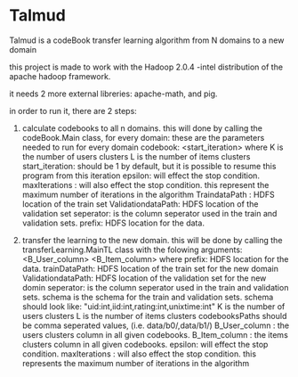 Talmud
======

Talmud is a codeBook transfer learning algorithm from N domains to a new domain

this project is made to work with the Hadoop 2.0.4 -intel distribution of the apache hadoop framework.

it needs 2 more external libreries: apache-math, and pig.


in order to run it, there are 2 steps:
1. calculate codebooks to all n domains. this will done by calling the codeBook.Main class, for every domain:
these are the parameters needed to run for every domain codebook:
<K> <L> <start_iteration> <epsilon> <maxIterations> <TraindataPath> <ValidationdataPath> <seperator> <prefix>
where K is the number of users clusters
L is the number of items clusters
start_iteration: should be 1 by default, but it is possible to resume this program from this iteration
epsilon: will effect the stop condition.
maxIterations : will also effect the stop condition. this represent the maximum number of iterations in the algorithm
TraindataPath : HDFS location of the train set
ValidationdataPath: HDFS location of the validation set
seperator: is the column seperator used in the train and validation sets.
prefix: HDFS location for the data.


2. transfer the learning to the new domain. this will be done by calling the transferLearning.MainTL class with the folowing arguments:
<prefix> <trainDataPath> <validationDataPath> <seperator> <schema> <K> <L> <codebooksPaths> <B_User_column> <B_Item_column> <epsilon><maxIterations>
where 
prefix: HDFS location for the data.
trainDataPath: HDFS location of the train set for the new domain
ValidationdataPath: HDFS location of the validation set for the new domin
seperator: is the column seperator used in the train and validation sets.
schema is the schema for the train and validation sets. schema should look like: "uid:int,iid:int,rating:int,unixtime:int"
K is the number of users clusters
L is the number of items clusters
codebooksPaths should be comma seperated values, (i.e. data/b0/,data/b1/)
B_User_column : the users clusters column in all given codebooks.
B_Item_column : the items clusters column in all given codebooks.
epsilon: will effect the stop condition.
maxIterations : will also effect the stop condition. this represents the maximum number of iterations in the algorithm
